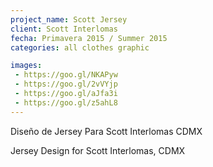 ```yaml
---
project_name: Scott Jersey
client: Scott Interlomas
fecha: Primavera 2015 / Summer 2015
categories: all clothes graphic

images:
 - https://goo.gl/NKAPyw
 - https://goo.gl/2vVYjp
 - https://goo.gl/aJfa3i
 - https://goo.gl/z5ahL8
---
```

Diseño de Jersey Para Scott Interlomas CDMX


Jersey Design for Scott Interlomas, CDMX
